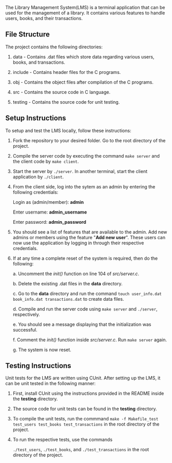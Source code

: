 The Library Management System(LMS) is a terminal application that can be used for the management of a library. It contains various features to handle users, books, and their transactions. 

<h2>File Structure</h2>

The project contains the following directories:

1. data - Contains .dat files which store data regarding various users, books, and transactions.

2. include - Contains header files for the C programs.

3. obj - Contains the object files after compilation of the C programs.

4. src - Contains the source code in C language.

5. testing - Contains the source code for unit testing.

<h2>Setup Instructions</h2>

To setup and test the LMS locally, follow these instructions:

1. Fork the repository to your desired folder. Go to the root directory of the project.

2. Compile the server code by executing the command ```make server``` and the client code by ```make client```.

3. Start the server by ```./server```. In another terminal, start the client application by ```./client```.

4. From the client side, log into the sytem as an admin by entering the following credentials:

    Login as (admin/member): <b>admin</b>

    Enter username: <b>admin_username</b>

    Enter password: <b>admin_password</b>

5. You should see a list of features that are available to the admin. Add new admins or members using the feature "<b>Add new user</b>". These users can now use the application by logging in through their respective credentials.

6. If at any time a complete reset of the system is required, then do the following:

    a. Uncomment the <i>init()</i> function on line 104 of <i>src/server.c</i>. 

    b. Delete the existing .dat files in the <b>data</b> directory.

    c. Go to the <b>data</b> directory and run the command ```touch user_info.dat book_info.dat transactions.dat``` to create data files.

    d. Compile and run the server code using ```make server``` and ```./server```, respectively.

    e. You should see a message displaying that the initialization was successful.

    f. Comment the <i>init()</i> function inside <i>src/server.c</i>. Run ```make server``` again.

    g. The system is now reset.

<h2>Testing Instructions</h2>

Unit tests for the LMS are written using CUnit. After setting up the LMS, it can be unit tested in the following manner:

1. First, install CUnit using the instructions provided in the README inside the <b>testing</b> directory.

2. The source code for unit tests can be found in the <b>testing</b> directory.

3. To compile the unit tests, run the commmand ```make -f Makefile_test test_users test_books test_transactions``` in the root directory of the project.

4. To run the respective tests, use the commands

    ```./test_users```, ```./test_books```, and ```./test_transactions``` in the root directory of the project.